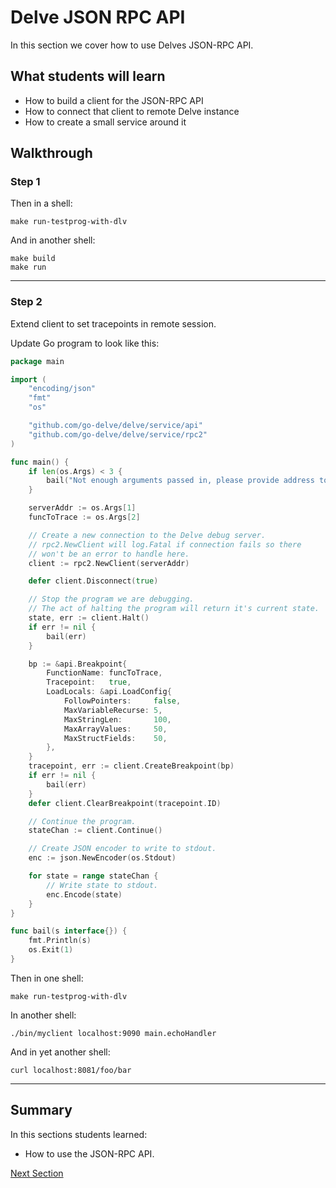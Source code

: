 # Delve JSON RPC API

In this section we cover how to use Delves JSON-RPC API.

## What students will learn

* How to build a client for the JSON-RPC API
* How to connect that client to remote Delve instance
* How to create a small service around it

## Walkthrough

### Step 1

Then in a shell:

```shell
make run-testprog-with-dlv
```

And in another shell:

```shell
make build
make run
```

---

### Step 2

Extend client to set tracepoints in remote session.

Update Go program to look like this:

```go
package main

import (
	"encoding/json"
	"fmt"
	"os"

	"github.com/go-delve/delve/service/api"
	"github.com/go-delve/delve/service/rpc2"
)

func main() {
	if len(os.Args) < 3 {
		bail("Not enough arguments passed in, please provide address to connect to and function to trace")
	}

	serverAddr := os.Args[1]
	funcToTrace := os.Args[2]

	// Create a new connection to the Delve debug server.
	// rpc2.NewClient will log.Fatal if connection fails so there
	// won't be an error to handle here.
	client := rpc2.NewClient(serverAddr)

	defer client.Disconnect(true)

	// Stop the program we are debugging.
	// The act of halting the program will return it's current state.
	state, err := client.Halt()
	if err != nil {
		bail(err)
	}

	bp := &api.Breakpoint{
		FunctionName: funcToTrace,
		Tracepoint:   true,
		LoadLocals: &api.LoadConfig{
			FollowPointers:     false,
			MaxVariableRecurse: 5,
			MaxStringLen:       100,
			MaxArrayValues:     50,
			MaxStructFields:    50,
		},
	}
	tracepoint, err := client.CreateBreakpoint(bp)
	if err != nil {
		bail(err)
	}
	defer client.ClearBreakpoint(tracepoint.ID)

	// Continue the program.
	stateChan := client.Continue()

	// Create JSON encoder to write to stdout.
	enc := json.NewEncoder(os.Stdout)

	for state = range stateChan {
		// Write state to stdout.
		enc.Encode(state)
	}
}

func bail(s interface{}) {
	fmt.Println(s)
	os.Exit(1)
}
```

Then in one shell:

```shell
make run-testprog-with-dlv
```

In another shell:

```shell
./bin/myclient localhost:9090 main.echoHandler
```

And in yet another shell:

```shell
curl localhost:8081/foo/bar
```

---

## Summary

In this sections students learned:

* How to use the JSON-RPC API.

[Next Section](scripting.md)